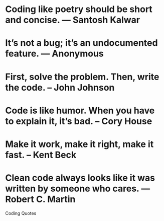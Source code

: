 # Coding like poetry should be short and concise. ― Santosh Kalwar
# It’s not a bug; it’s an undocumented feature. ― Anonymous
# First, solve the problem. Then, write the code. – John Johnson
# Code is like humor. When you have to explain it, it’s bad. – Cory House
# Make it work, make it right, make it fast. – Kent Beck
# Clean code always looks like it was written by someone who cares. — Robert C. Martin

Coding Quotes
